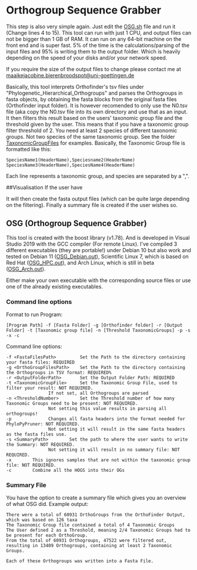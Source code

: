 # Orthogroup Sequence Grabber
This step is also very simple again. Just edit the [OSG.sh](https://github.com/mjbieren/Phylogenomics_klebsormidiophyceae/blob/main/Scripts/10_OrthogroupSequenceGrabber_OSG/OSG_Gandalf.sh) file and run it (Change lines 4 to 15).
This tool can run with just 1 CPU, and output files can not be bigger than 1 GB of RAM. It can run on any 64-bit machine on the front end and is super fast. 5% of the time is the calculations/parsing of the input files and 95% is writing them to the output folder. Which is heavily depending on the speed of your disks and/or your network speed.

If you require the size of the output files to change please contact me at maaikejacobine.bierenbroodspot@uni-goettingen.de



Basically, this tool interprets Orthofinder's tsv files under "Phylogenetic_Hierarchical_Orthogroups" and parses the Orthogroups in fasta objects, by obtaining the fasta blocks from the original fasta files (Orthofinder input folder). 
It is however recomended to only use the N0.tsv file (aka copy the N0.tsv file into its own directory and use that as an input.
It then filters this result based on the users' taxonomic group file and the threshold given by the user. This means that if you have a taxonomic group filter threshold of 2. You need at least 2 species of different taxonomic groups. Not two species of the same taxonomic group. See the folder [TaxonomicGroupFiles](https://github.com/mjbieren/Phylogenomics_klebsormidiophyceae/tree/main/Scripts/10_OrthogroupSequenceGrabber_OSG/TaxonomicGroupFiles) for examples.
Basically, the Taxonomic Group file is formatted like this:
```
SpeciesName1(HeaderName),Speciesname2(HeaderName)
SpeciesName3(HeaderName),SpeciesName4(HeaderName)
```
Each line represents a taxonomic group, and species are separated by a ",".

##Visualisation
If the user have



It will then create the fasta output files (which can be quite large depending on the filtering).
Finally a summary file is created if the user wishes so.

## OSG (Orthogroup Sequence Grabber)
This tool is created with the boost library (v1.78). And is developed in Visual Studio 2019 with the GCC compiler (For remote Linux).  I've compiled 3 different executables (they are portable!) under Debian 10 but also work and tested on Debian 11 ([OSG_Debian.out](https://github.com/mjbieren/Phylogenomics_klebsormidiophyceae/tree/main/Executables/OSG)), Scientific Linux 7, which is based on Red Hat ([OSG_HPC.out](https://github.com/mjbieren/Phylogenomics_klebsormidiophyceae/tree/main/Executables/OSG)), and Arch Linux, which is still in beta ([OSG_Arch.out](https://github.com/mjbieren/Phylogenomics_klebsormidiophyceae/tree/main/Executables/OSG)).

Either make your own executable with the corresponding source files or use one of the already existing executables.


### Command line options
Format to run Program:
```
[Program Path] -f [Fasta Folder] -g [Orthofinder folder] -r [Output Folder] -t [Taxonomic group file] -n [Threshold TaxonomicGroups] -p -s -x -c
```

Command line options:
```
-f <FastaFilesPath> 		Set the Path to the directory containing your fasta files: REQUIRED
-g <OrthoGroupFilesPath>	Set the Path to the directory containing the Orthogroups in TSV format: REQUIRED%
-r <OutputFolderPath>		Set the Output Folder Path: REQUIRED
-t <TaxonomicGroupFile>		Set the Taxonomic Group File, used to filter your result: NOT REQUIRED. 
				If not set, all Orthogroups are parsed
-n <ThresholdNumber>		Set the Threshold number of how many Taxonomic Groups need to be present: NOT REQUIRED.
				Not setting this value results in parsing all orthogroups!
-p				Changes all fasta headers into the format needed for PhyloPyPruner: NOT REQUIRED. 
				Not setting it will result in the same fasta headers as the fasta files use.
-s <SummaryPath>		Set the path to where the user wants to write the Summary: NOT REQUIRED. 
				Not setting it will result in no summary file: NOT REQUIRED.
-x        This ignores samples that are not within the taxonomic group file: NOT REQUIRED.
-c        Combine all the HOGS into their OGs
```

### Summary File
You have the option to create a summary file which gives you an overview of what OSG did. Example output:

```
There were a total of 60931 OrthoGroups from the OrthoFinder Output, which was based on 126 taxa 
The Taxonomic Group file contained a total of 4 Taxonomic Groups
The User defined 2 as a Threshold, meaning 2/4 Taxonomic Groups had to be present for each OrthoGroup.
From the total of 60931 Orthogroups, 47522 were filtered out, resulting in 13409 Orthogroups, containing at least 2 Taxonomic Groups.

Each of these Orthogroups was written into a Fasta File.

```
